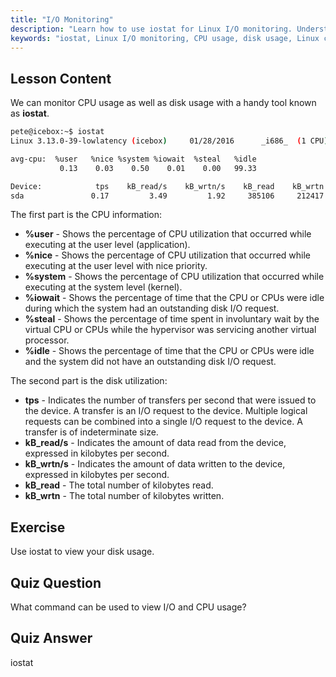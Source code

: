 ```yaml
---
title: "I/O Monitoring"
description: "Learn how to use iostat for Linux I/O monitoring. Understand CPU and disk usage metrics with this essential command. Improve system performance!"
keywords: "iostat, Linux I/O monitoring, CPU usage, disk usage, Linux commands, beginner, tutorial, guide"
---
```


## Lesson Content

We can monitor CPU usage as well as disk usage with a handy tool known as **iostat**.

```bash
pete@icebox:~$ iostat
Linux 3.13.0-39-lowlatency (icebox)     01/28/2016      _i686_  (1 CPU)

avg-cpu:  %user   %nice %system %iowait  %steal   %idle
           0.13    0.03    0.50    0.01    0.00   99.33

Device:            tps    kB_read/s    kB_wrtn/s    kB_read    kB_wrtn
sda               0.17         3.49         1.92     385106     212417
```

The first part is the CPU information:

- **%user** - Shows the percentage of CPU utilization that occurred while executing at the user level (application).
- **%nice** - Shows the percentage of CPU utilization that occurred while executing at the user level with nice priority.
- **%system** - Shows the percentage of CPU utilization that occurred while executing at the system level (kernel).
- **%iowait** - Shows the percentage of time that the CPU or CPUs were idle during which the system had an outstanding disk I/O request.
- **%steal** - Shows the percentage of time spent in involuntary wait by the virtual CPU or CPUs while the hypervisor was servicing another virtual processor.
- **%idle** - Shows the percentage of time that the CPU or CPUs were idle and the system did not have an outstanding disk I/O request.

The second part is the disk utilization:

- **tps** - Indicates the number of transfers per second that were issued to the device. A transfer is an I/O request to the device. Multiple logical requests can be combined into a single I/O request to the device. A transfer is of indeterminate size.
- **kB_read/s** - Indicates the amount of data read from the device, expressed in kilobytes per second.
- **kB_wrtn/s** - Indicates the amount of data written to the device, expressed in kilobytes per second.
- **kB_read** - The total number of kilobytes read.
- **kB_wrtn** - The total number of kilobytes written.

## Exercise

Use iostat to view your disk usage.

## Quiz Question

What command can be used to view I/O and CPU usage?

## Quiz Answer

iostat
